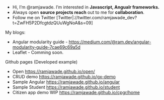 
 - Hi, I’m @ramjawade. I’m interested in **Javascript, Angualr frameworks.**
 - Always open **source projects reach** out to me for **collaboration**.
- Follow me on Twitter [Twitter|://twitter.com/ramjawade_dev?t=ZwFH5P2DfcgtdzQUuWgNoA&s=09]

My blogs:
- Angular modularity guide - https://medium.com/@ram.dev/angular-modularity-guide-7cae69c69a5d
- Leaflet - Comming soon.

Github pages (Developed example)
- Open https://ramjawade.github.io/open/
- CRUD demo https://ramjawade.github.io/gx-demo
- Sample Angular https://ramjawade.github.io/angular
- Sample Student https://ramjawade.github.io/student
- Citizen app demo WIP https://ramjawade.github.io/cpgr/home
<!---
dhondiramjawade/dhondiramjawade is a ✨ special ✨ repository because its `README.md` (this file) appears on your GitHub profile.
You can click the Preview link to take a look at your changes .
--->
